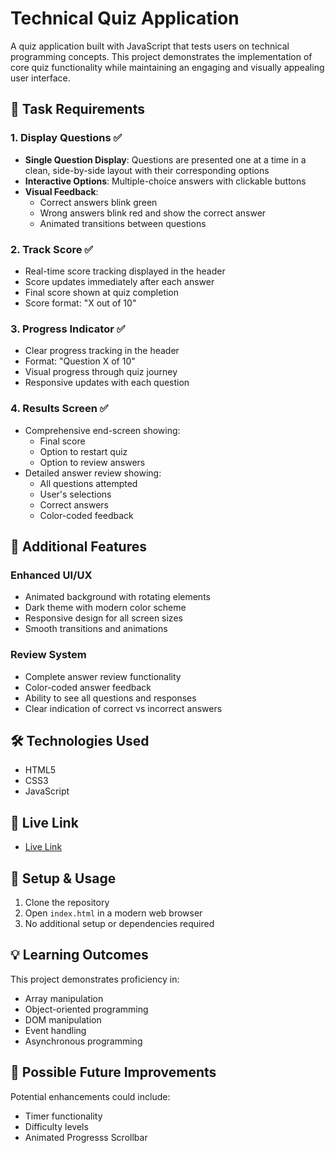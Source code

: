 # Technical Quiz Application

A quiz application built with JavaScript that tests users on technical programming concepts. This project demonstrates the implementation of core quiz functionality while maintaining an engaging and visually appealing user interface.

## 🎯 Task Requirements

### 1. Display Questions ✅
- **Single Question Display**: Questions are presented one at a time in a clean, side-by-side layout with their corresponding options
- **Interactive Options**: Multiple-choice answers with clickable buttons
- **Visual Feedback**: 
  - Correct answers blink green
  - Wrong answers blink red and show the correct answer
  - Animated transitions between questions

### 2. Track Score ✅
- Real-time score tracking displayed in the header
- Score updates immediately after each answer
- Final score shown at quiz completion
- Score format: "X out of 10"

### 3. Progress Indicator ✅
- Clear progress tracking in the header
- Format: "Question X of 10"
- Visual progress through quiz journey
- Responsive updates with each question

### 4. Results Screen ✅
- Comprehensive end-screen showing:
  - Final score
  - Option to restart quiz
  - Option to review answers
- Detailed answer review showing:
  - All questions attempted
  - User's selections
  - Correct answers
  - Color-coded feedback

## 🌟 Additional Features

### Enhanced UI/UX
- Animated background with rotating elements
- Dark theme with modern color scheme
- Responsive design for all screen sizes
- Smooth transitions and animations

### Review System
- Complete answer review functionality
- Color-coded answer feedback
- Ability to see all questions and responses
- Clear indication of correct vs incorrect answers


## 🛠️ Technologies Used
- HTML5
- CSS3
- JavaScript

## 🚀 Live Link
-  [Live Link](https://quiz-app-3a18.onrender.com)

## 🚀 Setup & Usage
1. Clone the repository
2. Open `index.html` in a modern web browser
3. No additional setup or dependencies required

## 💡 Learning Outcomes
This project demonstrates proficiency in:
- Array manipulation
- Object-oriented programming
- DOM manipulation
- Event handling
- Asynchronous programming 

## 🔄 Possible Future Improvements
Potential enhancements could include:
- Timer functionality
- Difficulty levels
- Animated Progresss Scrollbar

